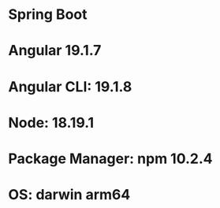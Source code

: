 # Spring Boot
# Angular 19.1.7
# Angular CLI: 19.1.8
# Node: 18.19.1
# Package Manager: npm 10.2.4
# OS: darwin arm64